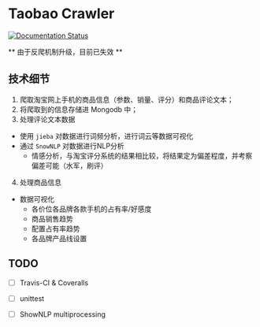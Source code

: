 # Taobao Crawler

[![Documentation Status](https://readthedocs.org/projects/taobao-crawler/badge/?version=latest)](http://taobao-crawler.readthedocs.io/)

** 由于反爬机制升级，目前已失效 **

## 技术细节
1. 爬取淘宝网上手机的商品信息（参数、销量、评分）和商品评论文本；
2. 将爬取到的信息存储进 Mongodb 中；
3. 处理评论文本数据
  * 使用 `jieba` 对数据进行词频分析，进行词云等数据可视化
  * 通过 `SnowNLP` 对数据进行NLP分析
    - 情感分析，与淘宝评分系统的结果相比较，将结果定为偏差程度，并考察偏差可能（水军，刷评）
4. 处理商品信息
  * 数据可视化
    - 各价位各品牌各款手机的占有率/好感度
    - 商品销售趋势
    - 配置占有率趋势
    - 各品牌产品线设置

## TODO

* [ ] Travis-CI & Coveralls
* [ ] unittest
* [ ] ShowNLP multiprocessing

